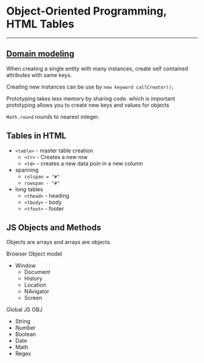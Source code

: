 # Object-Oriented Programming, HTML Tables

---

## [Domain modeling](https://github.com/codefellows/domain_modeling#domain-modeling)

When creating a single entity with many instances, create self contained attributes with same keys.

Creating new instances can be use by `new keyword callCreator();`

Prototyping takes less memory by sharing code. which is important
prototyping allows you to create new keys and values for objects

`Math.round` rounds to nearest integer.

## Tables in HTML

- `<table>` - master table creation
  - `<tr>` - Creates a new row
  - `<td>` - creates a new data poin in a new column
- spanning
  - `colspan = "#"`
  - `rowspan - "#"`
- long tables
  - `<thead>` - heading
  - `<tbody>` - body  
  - `<tfoot>` - footer

## JS Objects and Methods

Objects are arrays and arrays are objects. 

Browser Object model

- Window
  - Document
  - History
  - Location
  - NAvigator
  - Screen

Global JS OBJ

- String
- Number
- Boolean
- Date
- Math
- Regex